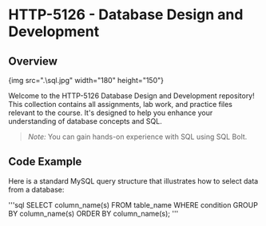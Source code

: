 # HTTP-5126 - Database Design and Development

## Overview

{img src=".\sql.jpg" width="180" height="150"}

Welcome to the HTTP-5126 Database Design and Development repository! This collection contains all assignments, lab work, and practice files relevant to the course. It's designed to help you enhance your understanding of database concepts and SQL.

> *Note:* You can gain hands-on experience with SQL using SQL Bolt.
## Code Example

Here is a standard MySQL query structure that illustrates how to select data from a database:

'''sql
SELECT column_name(s)
FROM table_name
WHERE condition
GROUP BY column_name(s)
ORDER BY column_name(s);
'''